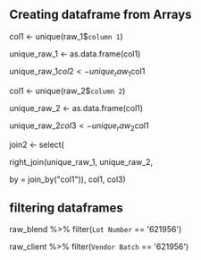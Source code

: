
## Creating dataframe from Arrays
col1 <- unique(raw_1$`column 1`)

unique_raw_1 <- as.data.frame(col1)

unique_raw_1$col2 <- unique_raw_1$col1


col1 <- unique(raw_2$`column 2`)

unique_raw_2 <- as.data.frame(col1)

unique_raw_2$col3 <- unique_raw_2$col1


join2 <- select(

  right_join(unique_raw_1, unique_raw_2,
  
  by = join_by("col1")), col1, col3)



## filtering dataframes
raw_blend %>% filter(`Lot Number` == '621956')

raw_client %>% filter(`Vendor Batch` == '621956')
